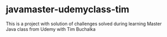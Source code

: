 # javamaster-udemyclass-tim
This is a project with solution of challenges solved during learning Master Java class from Udemy with Tim Buchalka
